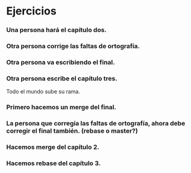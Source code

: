 # Ejercicios

### Una persona hará el capítulo dos. 
### Otra persona corrige las faltas de ortografía.
### Otra persona va escribiendo el final.
### Otra persona escribe el capítulo tres.

Todo el mundo sube su rama.

### Primero hacemos un merge del final.
### La persona que corregía las faltas de ortografía, ahora debe corregir el final también. (rebase o master?)
### Hacemos merge del capítulo 2.
### Hacemos rebase del capítulo 3.